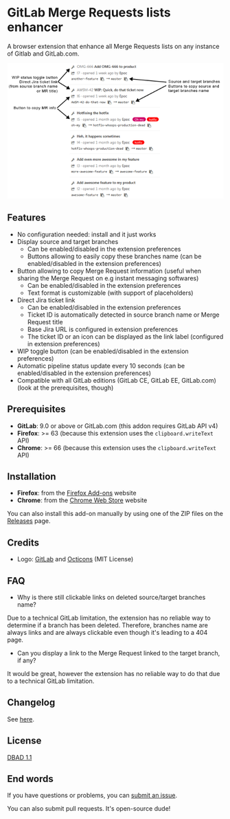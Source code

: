 # GitLab Merge Requests lists enhancer

A browser extension that enhance all Merge Requests lists on any instance of Gitlab and GitLab.com.

<p align="center">
  <img src="screenshot.png">
</p>

## Features

  - No configuration needed: install and it just works
  - Display source and target branches
    - Can be enabled/disabled in the extension preferences
    - Buttons allowing to easily copy these branches name (can be enabled/disabled in the extension preferences)
  - Button allowing to copy Merge Request information (useful when sharing the Merge Request on e.g instant messaging softwares)
    - Can be enabled/disabled in the extension preferences
    - Text format is customizable (with support of placeholders)
  - Direct Jira ticket link
    - Can be enabled/disabled in the extension preferences
    - Ticket ID is automatically detected in source branch name or Merge Request title
    - Base Jira URL is configured in extension preferences
    - The ticket ID or an icon can be displayed as the link label (configured in extension preferences)
  - WIP toggle button (can be enabled/disabled in the extension preferences)
  - Automatic pipeline status update every 10 seconds (can be enabled/disabled in the extension preferences)
  - Compatible with all GitLab editions (GitLab CE, GitLab EE, GitLab.com) (look at the prerequisites, though)

## Prerequisites

  - **GitLab**: 9.0 or above or GitLab.com (this addon requires GitLab API v4)
  - **Firefox**: >= 63 (because this extension uses the `clipboard.writeText` API)
  - **Chrome**: >= 66 (because this extension uses the `clipboard.writeText` API)

## Installation

  - **Firefox**: from the [Firefox Add-ons](https://addons.mozilla.org/en-US/firefox/addon/gitlab-mrs-lists-enhancer/) website
  - **Chrome**: from the [Chrome Web Store](https://chrome.google.com/webstore/detail/gitlab-merge-requests-lis/emiefdjcbfjkaofipmdcflcddcchmdkf) website

You can also install this add-on manually by using one of the ZIP files on the [Releases](https://github.com/EpocDotFr/gitlab-merge-requests-lists-enhancer/releases) page.

## Credits

  - Logo: [GitLab](https://about.gitlab.com/press/press-kit/#logos) and [Octicons](https://primer.style/octicons/git-pull-request) (MIT License)

## FAQ

  - Why is there still clickable links on deleted source/target branches name?

Due to a technical GitLab limitation, the extension has no reliable way to determine if a branch has been deleted. Therefore, branches name are always links and are always clickable even though it's leading to a 404 page.

  - Can you display a link to the Merge Request linked to the target branch, if any?

It would be great, however the extension has no reliable way to do that due to a technical GitLab limitation.

## Changelog

See [here](https://github.com/EpocDotFr/gitlab-merge-requests-lists-enhancer/releases).

## License

[DBAD 1.1](LICENSE.md)

## End words

If you have questions or problems, you can [submit an issue](https://github.com/EpocDotFr/gitlab-merge-requests-lists-enhancer/issues).

You can also submit pull requests. It's open-source dude!
